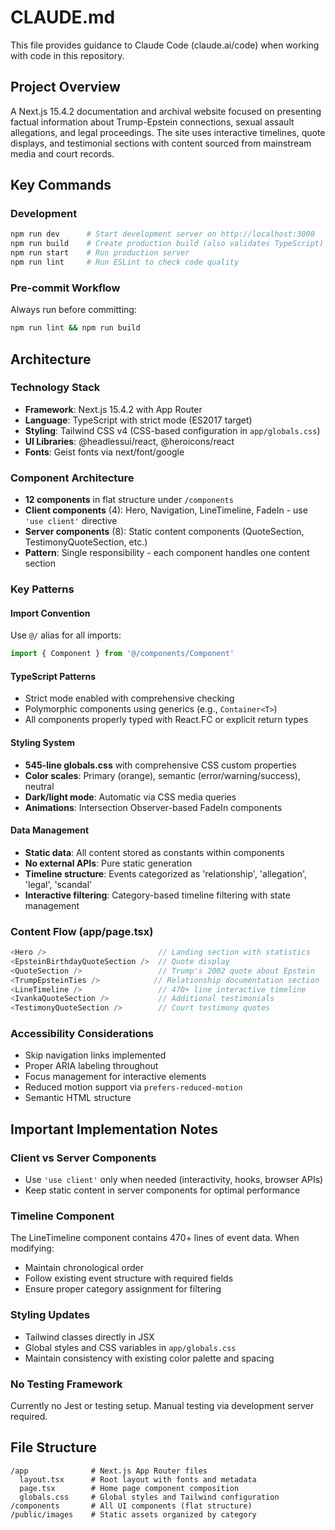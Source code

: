 # CLAUDE.md

This file provides guidance to Claude Code (claude.ai/code) when working with code in this repository.

## Project Overview

A Next.js 15.4.2 documentation and archival website focused on presenting factual information about Trump-Epstein connections, sexual assault allegations, and legal proceedings. The site uses interactive timelines, quote displays, and testimonial sections with content sourced from mainstream media and court records.

## Key Commands

### Development
```bash
npm run dev      # Start development server on http://localhost:3000
npm run build    # Create production build (also validates TypeScript)
npm run start    # Run production server
npm run lint     # Run ESLint to check code quality
```

### Pre-commit Workflow
Always run before committing:
```bash
npm run lint && npm run build
```

## Architecture

### Technology Stack
- **Framework**: Next.js 15.4.2 with App Router
- **Language**: TypeScript with strict mode (ES2017 target)
- **Styling**: Tailwind CSS v4 (CSS-based configuration in `app/globals.css`)
- **UI Libraries**: @headlessui/react, @heroicons/react
- **Fonts**: Geist fonts via next/font/google

### Component Architecture
- **12 components** in flat structure under `/components`
- **Client components** (4): Hero, Navigation, LineTimeline, FadeIn - use `'use client'` directive
- **Server components** (8): Static content components (QuoteSection, TestimonyQuoteSection, etc.)
- **Pattern**: Single responsibility - each component handles one content section

### Key Patterns

#### Import Convention
Use `@/` alias for all imports:
```typescript
import { Component } from '@/components/Component'
```

#### TypeScript Patterns
- Strict mode enabled with comprehensive checking
- Polymorphic components using generics (e.g., `Container<T>`)
- All components properly typed with React.FC or explicit return types

#### Styling System
- **545-line globals.css** with comprehensive CSS custom properties
- **Color scales**: Primary (orange), semantic (error/warning/success), neutral
- **Dark/light mode**: Automatic via CSS media queries
- **Animations**: Intersection Observer-based FadeIn components

#### Data Management
- **Static data**: All content stored as constants within components
- **No external APIs**: Pure static generation
- **Timeline structure**: Events categorized as 'relationship', 'allegation', 'legal', 'scandal'
- **Interactive filtering**: Category-based timeline filtering with state management

### Content Flow (app/page.tsx)
```typescript
<Hero />                         // Landing section with statistics
<EpsteinBirthdayQuoteSection />  // Quote display
<QuoteSection />                 // Trump's 2002 quote about Epstein
<TrumpEpsteinTies />            // Relationship documentation section
<LineTimeline />                 // 470+ line interactive timeline
<IvankaQuoteSection />           // Additional testimonials
<TestimonyQuoteSection />        // Court testimony quotes
```

### Accessibility Considerations
- Skip navigation links implemented
- Proper ARIA labeling throughout
- Focus management for interactive elements
- Reduced motion support via `prefers-reduced-motion`
- Semantic HTML structure

## Important Implementation Notes

### Client vs Server Components
- Use `'use client'` only when needed (interactivity, hooks, browser APIs)
- Keep static content in server components for optimal performance

### Timeline Component
The LineTimeline component contains 470+ lines of event data. When modifying:
- Maintain chronological order
- Follow existing event structure with required fields
- Ensure proper category assignment for filtering

### Styling Updates
- Tailwind classes directly in JSX
- Global styles and CSS variables in `app/globals.css`
- Maintain consistency with existing color palette and spacing

### No Testing Framework
Currently no Jest or testing setup. Manual testing via development server required.

## File Structure
```
/app              # Next.js App Router files
  layout.tsx      # Root layout with fonts and metadata
  page.tsx        # Home page component composition
  globals.css     # Global styles and Tailwind configuration
/components       # All UI components (flat structure)
/public/images    # Static assets organized by category
```